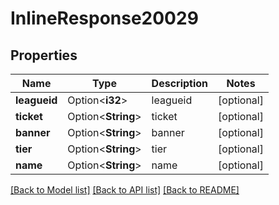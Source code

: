 # InlineResponse20029

## Properties

Name | Type | Description | Notes
------------ | ------------- | ------------- | -------------
**leagueid** | Option<**i32**> | leagueid | [optional]
**ticket** | Option<**String**> | ticket | [optional]
**banner** | Option<**String**> | banner | [optional]
**tier** | Option<**String**> | tier | [optional]
**name** | Option<**String**> | name | [optional]

[[Back to Model list]](../README.md#documentation-for-models) [[Back to API list]](../README.md#documentation-for-api-endpoints) [[Back to README]](../README.md)


